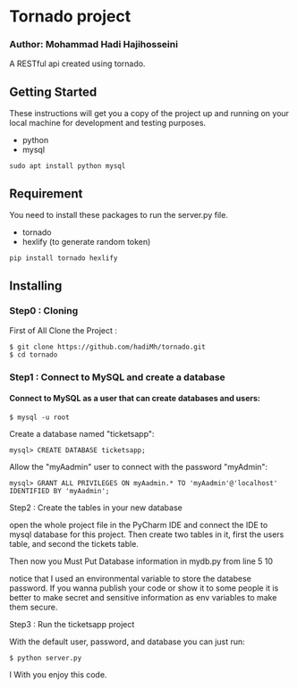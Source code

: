 # Tornado project 
### Author: Mohammad Hadi Hajihosseini

A RESTful api created using tornado.

## Getting Started

These instructions will get you a copy of the project up and running on your local machine for development and testing purposes.

* python
* mysql
```
sudo apt install python mysql
```

## Requirement

You need to install these packages to run the server.py file.
* tornado
* hexlify (to generate random token)

```
pip install tornado hexlify
```

## Installing

### Step0 : Cloning

First of All Clone the Project : 
```
$ git clone https://github.com/hadiMh/tornado.git
$ cd tornado
```

### Step1 : Connect to MySQL and create a database

#### Connect to MySQL as a user that can create databases and users:
```
$ mysql -u root
```
Create a database named "ticketsapp":
```
mysql> CREATE DATABASE ticketsapp;
```
Allow the "myAadmin" user to connect with the password "myAdmin":
```
mysql> GRANT ALL PRIVILEGES ON myAadmin.* TO 'myAadmin'@'localhost' IDENTIFIED BY 'myAadmin';
```
Step2 : Create the tables in your new database

open the whole project file in the PyCharm IDE and connect the IDE to mysql database for this project.
Then create two tables in it, first the users table, and second the tickets table.

Then now you Must Put Database information in mydb.py from line 5 10

notice that I used an environmental variable to store the databese password. If you wanna publish your code or show it to some people it is better to make secret and sensitive information as env variables to make them secure.

Step3 : Run the ticketsapp project

With the default user, password, and database you can just run:
```
$ python server.py
```

I With you enjoy this code.
